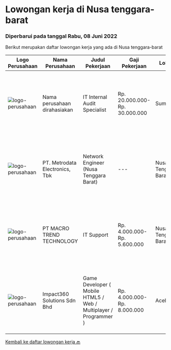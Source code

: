 
  # Lowongan kerja di Nusa tenggara-barat

  ### Diperbarui pada tanggal Rabu, 08 Juni 2022

  Berikut merupakan daftar lowongan kerja yang ada di Nusa tenggara-barat

  |Logo Perusahaan | Nama Perusahaan | Judul Pekerjaan | Gaji Pekerjaan | Lokasi | Deskripsi | Tanggal diunggah | Pranala |
  | -------------- | --------------- | --------------- | --------- | --------- | -------------- | ------- | ----------- |
  |![logo-perusahaan](https://i.ibb.co/sqvTCh9/112815900-stock-vector-no-image-available-icon-flat-vector.webp)|Nama perusahaan dirahasiakan|IT Internal Audit Specialist|Rp. 20.000.000-Rp. 30.000.000|Sumbawa|Job Description:  • Carry out audits and compliance testing to ensure that plans, policies, and procedures are operating effectively with appropriate...|Selasa, 07 Juni 2022|https://www.jobstreet.co.id/id/job/it-internal-audit-specialist-3910546?token=0~99754a19-ca57-47c3-8a30-d1811a7d19e2&sectionRank=1&jobId=jobstreet-id-job-3910546|
|![logo-perusahaan](https://image-service-cdn.seek.com.au/0d75518309b56a3cff39daa569b0ba02cc7a22f2/ee4dce1061f3f616224767ad58cb2fc751b8d2dc)|PT. Metrodata Electronics, Tbk|Network Engineer (Nusa Tenggara Barat)|---|Nusa Tenggara Barat|Personal Qualification: Minimum of Diplome-3 Degree in computer science or related field Minimum 3 (three) years relevant experience will be required...|Selasa, 07 Juni 2022|https://www.jobstreet.co.id/id/job/network-engineer-nusa-tenggara-barat-3892099?token=0~99754a19-ca57-47c3-8a30-d1811a7d19e2&sectionRank=2&jobId=jobstreet-id-job-3892099|
|![logo-perusahaan](https://image-service-cdn.seek.com.au/4b6303c1919ff60cc115f15fd4197fcad03c3585/ee4dce1061f3f616224767ad58cb2fc751b8d2dc)|PT MACRO TREND TECHNOLOGY|IT Support|Rp. 4.000.000-Rp. 5.600.000|Nusa Tenggara Barat|Kualifikasi: Pendidikan minimal S1 Memiliki Pengalaman di bidang Desktop / Notebook minimal 1 tahun ( Hardware dan Software ) Memiliki SIM C dan...|Sabtu, 28 Mei 2022|https://www.jobstreet.co.id/id/job/it-support-3899250?token=0~99754a19-ca57-47c3-8a30-d1811a7d19e2&sectionRank=3&jobId=jobstreet-id-job-3899250|
|![logo-perusahaan](https://image-service-cdn.seek.com.au/f3e505b4d9da682a6f4f311bd59ccfe97c6d80cd/ee4dce1061f3f616224767ad58cb2fc751b8d2dc)|Impact360 Solutions Sdn Bhd|Game Developer ( Mobile HTML5 / Web / Multiplayer / Programmer )|Rp. 4.000.000-Rp. 8.000.000|Aceh|We are hiring remote HTML5 game developers from all parts of Indonesia. If you have real experience building HTML5 games or applications, you're...|Kamis, 02 Juni 2022|https://www.jobstreet.co.id/id/job/game-developer-mobile-html5-web-multiplayer-programmer-4973495/origin/my?token=0~99754a19-ca57-47c3-8a30-d1811a7d19e2&sectionRank=4&jobId=jobstreet-my-job-4973495|


  [Kembali ke daftar lowongan kerja 🔙](../README.md#daftar-lowongan-kerja)
  